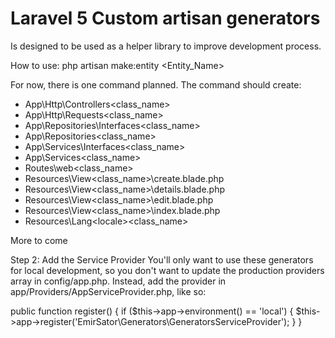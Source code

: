 # Laravel 5 Custom artisan generators

Is designed to be used as a helper library to improve development process.

How to use:
php artisan make:entity <Entity_Name>

For now, there is one command planned. The command should create:
- App\Http\Controllers\<class_name>
- App\Http\Requests\<class_name>
- App\Repositories\Interfaces\<class_name>
- App\Repositories\<class_name>
- App\Services\Interfaces\<class_name>
- App\Services\<class_name>
- Routes\web\<class_name>
- Resources\View\<class_name>\create.blade.php
- Resources\View\<class_name>\details.blade.php
- Resources\View\<class_name>\edit.blade.php
- Resources\View\<class_name>\index.blade.php
- Resources\Lang\<locale>\<class_name>

More to come

Step 2: Add the Service Provider
You'll only want to use these generators for local development, so you don't want to update the production providers array in config/app.php. Instead, add the provider in app/Providers/AppServiceProvider.php, like so:

public function register()
{
	if ($this->app->environment() == 'local') {
		$this->app->register('EmirSator\Generators\GeneratorsServiceProvider');
	}
}
